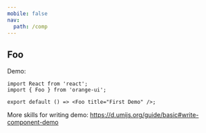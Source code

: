 ```yaml
---
mobile: false
nav:
  path: /comp
---
```


## Foo

Demo:

```tsx
import React from 'react';
import { Foo } from 'orange-ui';

export default () => <Foo title="First Demo" />;
```

More skills for writing demo: https://d.umijs.org/guide/basic#write-component-demo

